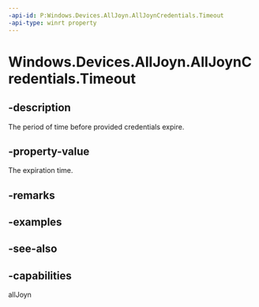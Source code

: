 ----api-id: P:Windows.Devices.AllJoyn.AllJoynCredentials.Timeout
-api-type: winrt property
---<!-- Property syntaxpublic Windows.Foundation.TimeSpan Timeout { get;  set; }--># Windows.Devices.AllJoyn.AllJoynCredentials.Timeout## -descriptionThe period of time before provided credentials expire.## -property-valueThe expiration time.## -remarks## -examples## -see-also## -capabilitiesallJoyn